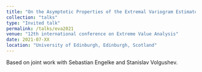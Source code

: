 ```yaml
---
title: "On the Asymptotic Properties of the Extremal Variogram Estimator (tentative title)"
collection: "talks"
type: "Invited talk"
permalink: /talks/eva2021
venue: "12th international conference on Extreme Value Analysis"
date: 2021-07-XX
location: "University of Edinburgh, Edinburgh, Scotland"
---
```


Based on joint work with Sebastian Engelke and Stanislav Volgushev.
